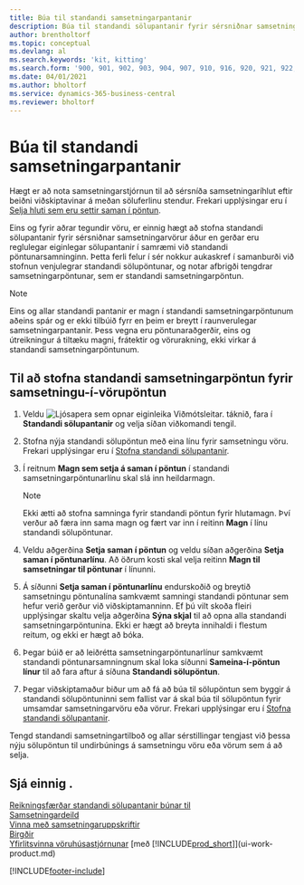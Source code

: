 ```yaml
---
title: Búa til standandi samsetningarpantanir
description: Búa til standandi sölupantanir fyrir sérsniðnar samsetningaríhluti áður en gerðar eru reglulegar eiginlegar sölupantanir í samræmi við standandi pöntunarsamninginn.
author: brentholtorf
ms.topic: conceptual
ms.devlang: al
ms.search.keywords: 'kit, kitting'
ms.search.form: '900, 901, 902, 903, 904, 907, 910, 916, 920, 921, 922, 923, 940, 941, 942, 930, 931, 932, 914, 915, 905'
ms.date: 04/01/2021
ms.author: bholtorf
ms.service: dynamics-365-business-central
ms.reviewer: bholtorf
---
```

# <a name="create-blanket-assembly-orders"></a>Búa til standandi samsetningarpantanir

Hægt er að nota samsetningarstjórnun til að sérsníða samsetningaríhlut eftir beiðni viðskiptavinar á meðan söluferlinu stendur. Frekari upplýsingar eru í [Selja hluti sem eru settir saman í pöntun](assembly-how-to-sell-items-assembled-to-order.md).  

 Eins og fyrir aðrar tegundir vöru, er einnig hægt að stofna standandi sölupantanir fyrir sérsniðnar samsetningarvörur áður en gerðar eru reglulegar eiginlegar sölupantanir í samræmi við standandi pöntunarsamninginn. Þetta ferli felur í sér nokkur aukaskref í samanburði við stofnun venjulegrar standandi sölupöntunar, og notar afbrigði tengdrar samsetningarpöntunar, sem er standandi samsetningarpöntun.

> [!NOTE]  
>  Eins og allar standandi pantanir er magn í standandi samsetningarpöntunum aðeins spár og er ekki tilbúið fyrr en þeim er breytt í raunverulegar samsetningarpantanir. Þess vegna eru pöntunaraðgerðir, eins og útreikningur á tiltæku magni, frátektir og vörurakning, ekki virkar á standandi samsetningarpöntunum.  

## <a name="to-create-a-blanket-assembly-order-for-an-assemble-to-order-item"></a>Til að stofna standandi samsetningarpöntun fyrir samsetningu\-í\-vörupöntun

1. Veldu ![Ljósapera sem opnar eiginleika Viðmótsleitar.](media/ui-search/search_small.png "Segðu mér hvað þú vilt gera") táknið, fara í **Standandi sölupantanir** og velja síðan viðkomandi tengil.  
2. Stofna nýja standandi sölupöntun með eina línu fyrir samsetningu vöru. Frekari upplýsingar eru í [Stofna standandi sölupantanir](sales-how-to-create-blanket-sales-orders.md).  
3. Í reitnum **Magn sem setja á saman í pöntun** í standandi samsetningarpöntunarlínu skal slá inn heildarmagn.

    > [!NOTE]  
    >  Ekki ætti að stofna samninga fyrir standandi pöntun fyrir hlutamagn. Því verður að færa inn sama magn og fært var inn í reitinn **Magn** í línu standandi sölupöntunar.  

4. Veldu aðgerðina **Setja saman í pöntun** og veldu síðan aðgerðina **Setja saman í pöntunarlínu**. Að öðrum kosti skal velja reitinn **Magn til samsetningar til pöntunar** í línunni.  
5. Á síðunni **Setja saman í pöntunarlínu** endurskoðið og breytið samsetningu pöntunalína samkvæmt samningi standandi pöntunar sem hefur verið gerður við viðskiptamanninn. Ef þú vilt skoða fleiri upplýsingar skaltu velja aðgerðina **Sýna skjal** til að opna alla standandi samsetningarpöntunina. Ekki er hægt að breyta innihaldi i flestum reitum, og ekki er hægt að bóka.  
6. Þegar búið er að leiðrétta samsetningarpöntunarlínur samkvæmt standandi pöntunarsamningnum skal loka síðunni **Sameina-í-pöntun línur** til að fara aftur á síðuna **Standandi sölupöntun**.  
7. Þegar viðskiptamaður biður um að fá að búa til sölupöntun sem byggir á standandi sölupöntuninni sem fallist var á skal búa til sölupöntun fyrir umsamdar samsetningarvöru eða vörur. Frekari upplýsingar eru í [Stofna standandi sölupantanir](sales-how-to-create-blanket-sales-orders.md).

Tengd standandi samsetningartilboð og allar sérstillingar tengjast við þessa nýju sölupöntun til undirbúnings á samsetningu vöru eða vörum sem á að selja.  

## <a name="see-also"></a>Sjá einnig .

[Reikningsfærðar standandi sölupantanir búnar til](sales-how-to-create-blanket-sales-orders.md)  
[Samsetningardeild](assembly-assemble-items.md)  
[Vinna með samsetningaruppskriftir](assembly-how-work-assembly-boms.md)  
[Birgðir](inventory-manage-inventory.md)  
[Yfirlitsvinna vöruhúsastjórnunar](design-details-warehouse-management.md)
[með [!INCLUDE[prod_short](includes/prod_short.md)]](ui-work-product.md)


[!INCLUDE[footer-include](includes/footer-banner.md)]
